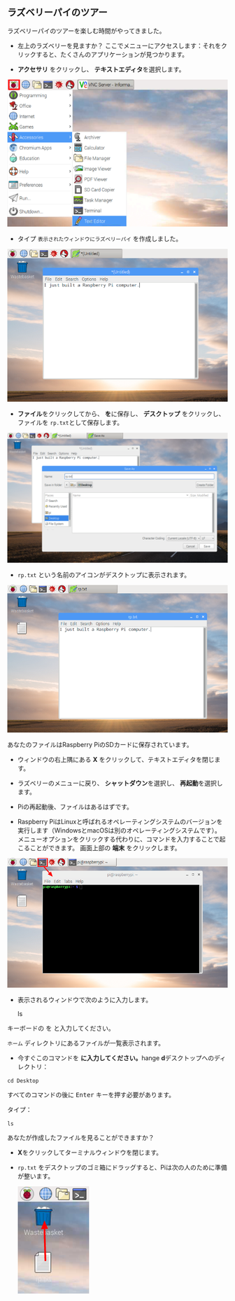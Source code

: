 ## ラズベリーパイのツアー

ラズベリーパイのツアーを楽しむ時間がやってきました。

+ 左上のラズベリーを見ますか？ ここでメニューにアクセスします：それをクリックすると、たくさんのアプリケーションが見つかります。

+ **アクセサリ** をクリックし、 **テキストエディタ**を選択します。

![スクリーンショット](images/pi-accessories.png)

+ タイプ `表示されたウィンドウにラズベリーパイ` を作成しました。

![スクリーンショット](images/pi-text-editor.png)

+ **ファイル**をクリックしてから、 **を**に保存し、 **デスクトップ** をクリックし、ファイルを `rp.txt`として保存します。

![スクリーンショット](images/pi-save.png)

+ `rp.txt` という名前のアイコンがデスクトップに表示されます。

![スクリーンショット](images/pi-saved.png)

あなたのファイルはRaspberry PiのSDカードに保存されています。

+ ウィンドウの右上隅にある **X** をクリックして、テキストエディタを閉じます。

+ ラズベリーのメニューに戻り、 **シャットダウン**を選択し、 **再起動**を選択します。

+ Piの再起動後、ファイルはあるはずです。

+ Raspberry PiはLinuxと呼ばれるオペレーティングシステムのバージョンを実行します（WindowsとmacOSは別のオペレーティングシステムです）。 メニューオプションをクリックする代わりに、コマンドを入力することで起こることができます。 画面上部の **端末** をクリックします。

![スクリーンショット](images/pi-command-prompt.png)

+ 表示されるウィンドウで次のように入力します。

    ls
    

キーボードの</kbd> を <kbd>と入力してください。</p> 

<p>
  <code>ホーム</code> ディレクトリにあるファイルが一覧表示されます。
</p>

<ul>
  <li>
    今すぐこのコマンドを <strong>に入力してください。</strong>hange <strong>d</strong>デスクトップへのディレクトリ：
  </li>
</ul>

<pre><code>cd Desktop
</code></pre>

<p>
  すべてのコマンドの後に <kbd>Enter</kbd> キーを押す必要があります。
</p>

<p>
  タイプ：
</p>

<pre><code>ls
</code></pre>

<p>
  あなたが作成したファイルを見ることができますか？
</p>

<ul>
  <li>
    <p>
      <strong>X</strong>をクリックしてターミナルウィンドウを閉じます。
    </p>
  </li>
  <li>
    <p>
      <code>rp.txt</code> をデスクトップのゴミ箱にドラッグすると、Piは次の人のために準備が整います。
    </p>
    <p>
      <img src="images/pi-waste.png" alt="スクリーンショット" />
    </p>
  </li>
</ul>